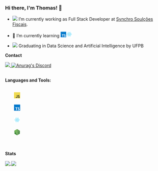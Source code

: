 ### Hi there, I'm Thomas! 👋

- <img  width="30" src="https://www.synchro.com.br/wp-content/themes/synchro/resources/images/temp/logo.png"> I’m currently working as Full Stack Developer at [Synchro Soulções Fiscais](http://synchro.com.br/).

- 🌱 I’m currently learning <code><img width="18px" src="https://raw.githubusercontent.com/github/explore/80688e429a7d4ef2fca1e82350fe8e3517d3494d/topics/typescript/typescript.png"></code><code><img  height="20" src="https://raw.githubusercontent.com/github/explore/80688e429a7d4ef2fca1e82350fe8e3517d3494d/topics/react/react.png"></code>

- <img width="18" src="https://www.ufpb.br/ufpb/image-base/logo-ufpb-dark.png"> Graduating in Data Science and Artificial Intelligence by UFPB

**Contact**
<div>
  <a  href="https://www.linkedin.com/in/thomas-ribeiro-0164a219a/">
    <img width="30" src="https://i.pinimg.com/originals/ce/09/3c/ce093c7214ad357bb665cfd2f66a8b6b.png">
  </a>      
  <a href="https://www.instagram.com/thomasr_02/">
    <img align="button" alt="Anurag's Discord" width="70px" src="https://www.instagram.com/static/images/web/mobile_nav_type_logo.png/735145cfe0a4.png" />
  </a>
</div>
<br />

**Languages and Tools:**
<div>
  <code>
    <img height="20" src="https://raw.githubusercontent.com/github/explore/80688e429a7d4ef2fca1e82350fe8e3517d3494d/topics/javascript/javascript.png">
  </code>
  <code>
    <img height="20" src="https://raw.githubusercontent.com/github/explore/80688e429a7d4ef2fca1e82350fe8e3517d3494d/topics/typescript/typescript.png">
  </code>
  <code>
    <img height="20" src="https://raw.githubusercontent.com/github/explore/80688e429a7d4ef2fca1e82350fe8e3517d3494d/topics/react/react.png">
  </code>
  <code>
    <img height="20" src="https://raw.githubusercontent.com/github/explore/80688e429a7d4ef2fca1e82350fe8e3517d3494d/topics/nodejs/nodejs.png">
  </code>
</div>
<br/>

**Stats**
<div>
<a href="https://github.com/thomasr-02/github-readme-stats">
  <img align="center" width="400px" src="https://github-readme-stats.vercel.app/api?username=thomasr-02&count_private=true&show_icons=true&theme=radical" />
</a>
<a href="https://github.com/anuraghazra/github-readme-stats">
  <img align="center" width="400px" src="https://github-readme-stats.vercel.app/api/top-langs/?username=thomasr-02&layout=compact&theme=radical" />
</a>

</div>
